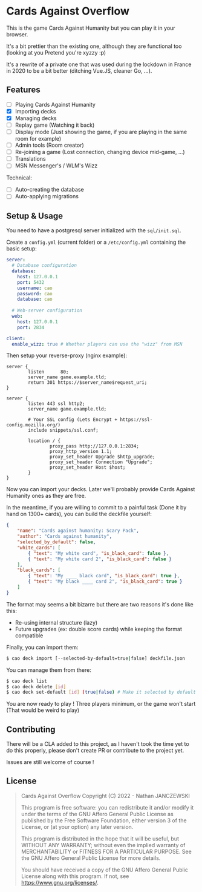 # Cards Against Overflow

This is the game Cards Against Humanity but you can play it in your browser.

It's a bit prettier than the existing one, although they are functional too (looking at you Pretend you're xyzzy :p)

It's a rewrite of a private one that was used during the lockdown in France in 2020 to be a bit better (ditching Vue.JS, cleaner Go, ...).

## Features

- [ ] Playing Cards Against Humanity
- [X] Importing decks
- [X] Managing decks
- [ ] Replay game (Watching it back)
- [ ] Display mode (Just showing the game, if you are playing in the same room for example)
- [ ] Admin tools (Room creator)
- [ ] Re-joining a game (Lost connection, changing device mid-game, ...)
- [ ] Translations
- [ ] MSN Messenger's / WLM's Wizz

Technical:
- [ ] Auto-creating the database
- [ ] Auto-applying migrations

## Setup & Usage

You need to have a postgresql server initialized with the `sql/init.sql`.

Create a `config.yml` (current folder) or a `/etc/config.yml` containing the basic setup:
```yaml
server:
  # Database configuration
  database:
    host: 127.0.0.1
    port: 5432
    username: cao
    password: cao
    database: cao
  
  # Web-server configuration
  web:
    host: 127.0.0.1
    port: 2834

client:
  enable_wizz: true # Whether players can use the "wizz" from MSN
```

Then setup your reverse-proxy (nginx example):
```
server {
        listen      80;
        server_name game.example.tld;
        return 301 https://$server_name$request_uri;
}

server {
        listen 443 ssl http2;
        server_name game.example.tld;

        # Your SSL config (Lets Encrypt + https://ssl-config.mozilla.org/)
        include snippets/ssl.conf;

        location / {
                proxy_pass http://127.0.0.1:2834;
                proxy_http_version 1.1;
                proxy_set_header Upgrade $http_upgrade;
                proxy_set_header Connection "Upgrade";
                proxy_set_header Host $host;
        }
}
```

Now you can import your decks. Later we'll probably provide Cards Against Humanity ones as they are free.

In the meantime, if you are willing to commit to a painful task (Done it by hand on 1300+ cards), you can build the deckfile yourself:
```json
{
    "name": "Cards against humanity: Scary Pack",
    "author": "Cards against humanity",
    "selected_by_default": false,
    "white_cards": [
        { "text": "My white card", "is_black_card": false },
        { "text": "My white card 2", "is_black_card": false }
    ],
    "black_cards": [
        { "text": "My ____ black card", "is_black_card": true },
        { "text": "My black ____ card 2", "is_black_card": true }
    ]
}
```

The format may seems a bit bizarre but there are two reasons it's done like this:
- Re-using internal structure (lazy)
- Future upgrades (ex: double score cards) while keeping the format compatible

Finally, you can import them:
```sh
$ cao deck import [--selected-by-default=true|false] deckfile.json
```

You can manage them from there:
```sh
$ cao deck list
$ cao deck delete [id]
$ cao deck set-default [id] (true|false) # Make it selected by default in the web-ui
```

You are now ready to play ! Three players minimum, or the game won't start (That would be weird to play)

## Contributing

There will be a CLA added to this project, as I haven't took the time yet to do this properly, please don't create PR or contribute to the project yet.

Issues are still welcome of course !


## License

>    Cards Against Overflow
>    Copyright (C) 2022 - Nathan <Oxodao> JANCZEWSKI
>
>    This program is free software: you can redistribute it and/or modify
>    it under the terms of the GNU Affero General Public License as
>    published by the Free Software Foundation, either version 3 of the
>    License, or (at your option) any later version.
>
>    This program is distributed in the hope that it will be useful,
>    but WITHOUT ANY WARRANTY; without even the implied warranty of
>    MERCHANTABILITY or FITNESS FOR A PARTICULAR PURPOSE.  See the
>    GNU Affero General Public License for more details.
>
>    You should have received a copy of the GNU Affero General Public License
>    along with this program.  If not, see <https://www.gnu.org/licenses/>.

